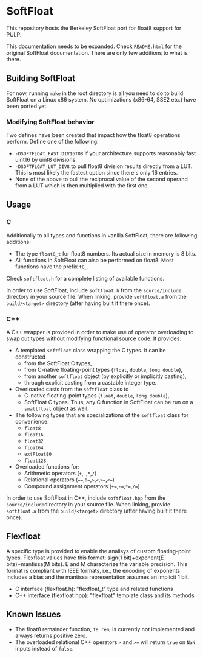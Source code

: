 # SoftFloat

This repository hosts the Berkeley SoftFloat port for float8 support for PULP.

This documentation needs to be expanded. Check `README.html` for the original SoftFloat documentation. There are only few additions to what is there.

## Building SoftFloat

For now, running `make` in the root directory is all you need to do to build SoftFloat on a Linux x86 system. No optimizations (x86-64, SSE2 etc.) have been ported yet.

### Modifying SoftFloat behavior

Two defines have been created that impact how the float8 operations perform. Define one of the following:

- `-DSOFTFLOAT_FAST_DIV16TO8` if your architecture supports reasonably fast uint16 by uint8 divisions.
- `-DSOFTFLOAT_LUT_DIV8` to pull float8 division results directly from a LUT. This is most likely the fastest option since there's only 16 entries.
- None of the above to pull the reciprocal value of the second operand from a LUT which is then multiplied with the first one.

## Usage

### C

Additionally to all types and functions in vanilla SoftFloat, there are following additions:

- The type `float8_t` for float8 numbers. Its actual size in memory is 8 bits.
- All functions in SoftFloat can also be performed on float8. Most functions have the prefix `f8_`.

Check `softfloat.h` for a complete listing of available functions.

In order to use SoftFloat, include `softfloat.h` from the `source/include` directory in your source file. When linking, provide `softfloat.a` from the `build/<target>` directory (after having built it there once).

### C++

A C++ wrapper is provided in order to make use of operator overloading to swap out types without modifying functional source code. It provides:

- A templated `softfloat` class wrapping the C types. It can be constructed
	- from the SoftFloat C types,
	- from C-native floating-point types (`float`, `double`, `long double`),
	- from another `softfloat` object (by explicitly or implicitly casting),
	- through explicit casting from a castable integer type.
- Overloaded casts from the `softfloat` class to
    - C-native floating-point types (`float`, `double`, `long double`),
    - SoftFloat C types. Thus, any C function in SoftFloat can be run on a `smallfloat` object as well.
- The following types that are specializations of the `softfloat` class for convenience:
	- `float8`
	- `float16`
	- `float32`
	- `float64`
	- `extFloat80`
	- `float128`
- Overloaded functions for:
	- Arithmetic operators (`+`,`-`,`*`,`/`)
	- Relational operators (`==`,`!=`,`>`,`<`,`>=`,`<=`)
	- Compound assignment operators (`+=`,`-=`,`*=`,`/=`)

In order to use SoftFloat in C++, include `softfloat.hpp` from the `source/include`directory in your source file. When linking, provide `softfloat.a` from the `build/<target>` directory (after having built it there once).

## Flexfloat
A specific type is provided to enable the analisys of custom floating-point types. Flexfloat values have this format: sign(1 bit)+exponent(E bits)+mantissa(M bits). E and M characterize the variable precision. This format is compliant with IEEE formats, i.e., the encoding of exponents includes a bias and the mantissa representation assumes an implicit 1 bit.
- C interface (flexfloat.h): "flexfloat_t" type and related functions
- C++ interface (flexfloat.hpp): "flexfloat" template class and its methods

## Known Issues

- The float8 remainder function, `f8_rem`, is currently not implemented and always returns positive zero.
- The overloaded relational C++ operators `>` and `>=` will return `true` on `NaN` inputs instead of `false`.
